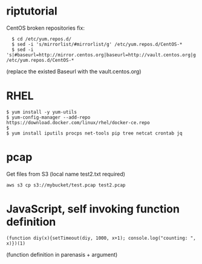 # riptutorial

  CentOS broken repositories fix:  
```
  $ cd /etc/yum.repos.d/    
  $ sed -i 's/mirrorlist/#mirrorlist/g' /etc/yum.repos.d/CentOS-*  
  $ sed -i 's|#baseurl=http://mirror.centos.org|baseurl=http://vault.centos.org|g' /etc/yum.repos.d/CentOS-*
```
  (replace the existed Baseurl with the vault.centos.org)  
  
# RHEL
```
$ yum install -y yum-utils
$ yum-config-manager --add-repo https://download.docker.com/linux/rhel/docker-ce.repo
$
$ yum install iputils procps net-tools pip tree netcat crontab jq
```
  
# pcap  
Get files from S3 (local name test2.txt required)  
```
aws s3 cp s3://mybucket/test.pcap test2.pcap
```
    
# JavaScript, self invoking function definition  
```
(function diy(x){setTimeout(diy, 1000, x+1); console.log("counting: ", x)})(1)
```
(function definition in parenasis + argument)
